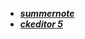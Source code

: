 * **_[summernote](https://summernote.org/)_**  
* **_[ckeditor 5](https://ckeditor.com/ckeditor-5/)_**